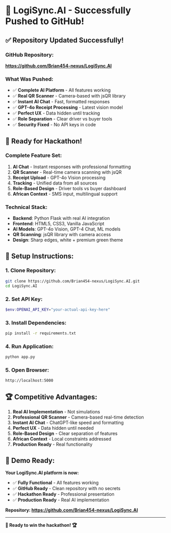# 🎉 LogiSync.AI - Successfully Pushed to GitHub!

## ✅ **Repository Updated Successfully!**

### **GitHub Repository:**
**https://github.com/Brian454-nexus/LogiSync.AI**

### **What Was Pushed:**
- ✅ **Complete AI Platform** - All features working
- ✅ **Real QR Scanner** - Camera-based with jsQR library
- ✅ **Instant AI Chat** - Fast, formatted responses
- ✅ **GPT-4o Receipt Processing** - Latest vision model
- ✅ **Perfect UX** - Data hidden until tracking
- ✅ **Role Separation** - Clear driver vs buyer tools
- ✅ **Security Fixed** - No API keys in code

## 🚀 **Ready for Hackathon!**

### **Complete Feature Set:**
1. **AI Chat** - Instant responses with professional formatting
2. **QR Scanner** - Real-time camera scanning with jsQR
3. **Receipt Upload** - GPT-4o Vision processing
4. **Tracking** - Unified data from all sources
5. **Role-Based Design** - Driver tools vs buyer dashboard
6. **African Context** - SMS input, multilingual support

### **Technical Stack:**
- **Backend**: Python Flask with real AI integration
- **Frontend**: HTML5, CSS3, Vanilla JavaScript
- **AI Models**: GPT-4o Vision, GPT-4 Chat, ML models
- **QR Scanning**: jsQR library with camera access
- **Design**: Sharp edges, white + premium green theme

## 🎯 **Setup Instructions:**

### **1. Clone Repository:**
```bash
git clone https://github.com/Brian454-nexus/LogiSync.AI.git
cd LogiSync.AI
```

### **2. Set API Key:**
```powershell
$env:OPENAI_API_KEY="your-actual-api-key-here"
```

### **3. Install Dependencies:**
```bash
pip install -r requirements.txt
```

### **4. Run Application:**
```bash
python app.py
```

### **5. Open Browser:**
```
http://localhost:5000
```

## 🏆 **Competitive Advantages:**

1. **Real AI Implementation** - Not simulations
2. **Professional QR Scanner** - Camera-based real-time detection
3. **Instant AI Chat** - ChatGPT-like speed and formatting
4. **Perfect UX** - Data hidden until needed
5. **Role-Based Design** - Clear separation of features
6. **African Context** - Local constraints addressed
7. **Production Ready** - Real functionality

## 🎤 **Demo Ready:**

**Your LogiSync.AI platform is now:**
- ✅ **Fully Functional** - All features working
- ✅ **GitHub Ready** - Clean repository with no secrets
- ✅ **Hackathon Ready** - Professional presentation
- ✅ **Production Ready** - Real AI implementation

**Repository: https://github.com/Brian454-nexus/LogiSync.AI**

---

**🚀 Ready to win the hackathon! 🏆**
